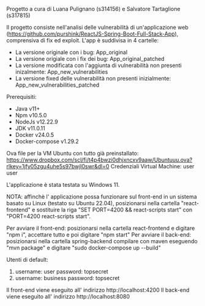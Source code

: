 Progetto a cura di Luana Pulignano (s314156) e Salvatore Tartaglione (s317815)

Il progetto consiste nell'analisi delle vulnerabilità di un'applicazione web (https://github.com/purshink/ReactJS-Spring-Boot-Full-Stack-App), comprensiva di fix ed exploit.
L'app è suddivisa in 4 cartelle:
- La versione originale con i bug: App_original
- La versione origiale con i fix dei bug: App_original_patched
- La versione modificata con l'aggiunta di vulnerabilità non presenti inizalmente: App_new_vulnerabilities
- La versione fixed delle vulnerabilità non presenti inizialmente: App_new_vulnerabilities_patched

Prerequisiti:
- Java v11+
- Npm v10.5.0
- NodeJs v12.22.9
- JDK v11.0.11
- Docker v24.0.5
- Docker-compose v1.29.2

Ova file per la VM Ubuntu con tutto già preinstallato: https://www.dropbox.com/scl/fi/t4p4bwzi0dhjxncxv9aaw/Ubuntuuu.ova?rlkey=1jfy05zgu4uhe5s97bwjl0swr&dl=0
Credenziali Virtual Machine: user user


L'applicazione è stata testata su Windows 11.

NOTA:
affinchè l' applicazione possa funzionare sul front-end in un sistema basato su Linux (testato su Ubuntu 22.04), posizionarsi nella cartella "react-frontend" e sostituire la riga "SET PORT=4200 && react-scripts start" con "PORT=4200 react-scripts start".

Per avviare il front-end: posizionarsi nella cartella react-frontend e digitare "npm i", accettare tutto e poi digitare "npm start"
Per avviare il back-end: posizionarsi nella cartella spring-backend compilare con maven eseguendo "mvn package" e digitare "sudo docker-compose up --build"

Utenti di default:
1) username: user  password: topsecret
2) username: business  password: topsecret


Il front-end viene eseguito all' indirizzo http://localhost:4200
Il back-end viene eseguito all' indirizzo http://localhost:8080
